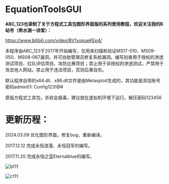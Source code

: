 # EquationToolsGUI

**ABC_123也录制了关于方程式工具包图形界面版的系列使用教程，欢迎关注我的B站号（希水涵一讲堂）：**

https://www.bilibili.com/video/BV1vopueKEp4/

本程序由ABC_123于2017年开始编写，仅用来扫描和验证MS17-010、MS09-050、MS08-067漏洞，并可协助管理员修复系统漏洞。编写初衷用于授权的渗透测试项目、红队评估项目、攻防比赛项目；禁止用于非授权的渗透测试，严禁用于攻击他人网站，禁止用于违法项目，否则后果自负。

默认程序自带的x64.dll、x86.dll文件是由Metasploit生成的，其功能是添加账号密码admin01: Config123!@#

原版方程式工具包，杀软会报毒，建议放在虚拟机环境下运行。解压密码123456


更新历程：
==========================================

2024.03.09 优化图形界面，修复bug，重新编译。

2017.12.12 完成永恒浪漫、永恒冠军的编写。

2017.11.20 完成永恒之蓝Eternalblue的编写。

![b111](https://github.com/abc123info/EquationToolsGUI/assets/143333826/1f9b8306-d5f9-4ed8-843d-1c509250a65e)

![c111](https://github.com/abc123info/EquationToolsGUI/assets/143333826/e2405f64-4656-4709-8d8e-78ed74b51e34)


